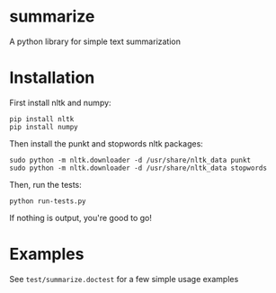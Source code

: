 summarize
=========

A python library for simple text summarization

Installation 
============

First install nltk and numpy:

    pip install nltk
    pip install numpy

Then install the punkt and stopwords nltk packages:

    sudo python -m nltk.downloader -d /usr/share/nltk_data punkt
    sudo python -m nltk.downloader -d /usr/share/nltk_data stopwords

Then, run the tests:

    python run-tests.py

If nothing is output, you're good to go!

Examples
========

See `test/summarize.doctest` for a few simple usage examples


